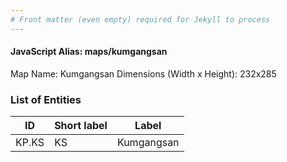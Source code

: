 ```yaml
---
# Front matter (even empty) required for Jekyll to process
---
```


#### JavaScript Alias: maps/kumgangsan

Map Name: Kumgangsan
Dimensions (Width x Height): 232x285





### List of Entities

ID | Short label | Label
---|---|---|
KP.KS|KS|Kumgangsan

